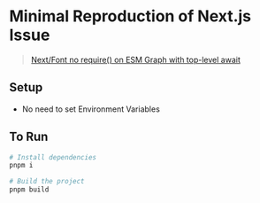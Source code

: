# Minimal Reproduction of Next.js Issue

> [Next/Font no require() on ESM Graph with top-level await](https://nextjs-forum.com/post/1360356553273770317)

## Setup

- No need to set Environment Variables

## To Run

```bash
# Install dependencies
pnpm i

# Build the project
pnpm build
```
